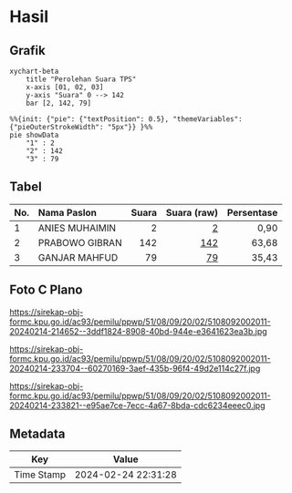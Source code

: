 # Hasil

## Grafik

```mermaid
xychart-beta
    title "Perolehan Suara TPS"
    x-axis [01, 02, 03]
    y-axis "Suara" 0 --> 142
    bar [2, 142, 79]
```

```mermaid
%%{init: {"pie": {"textPosition": 0.5}, "themeVariables": {"pieOuterStrokeWidth": "5px"}} }%%
pie showData
    "1" : 2
    "2" : 142
    "3" : 79
```

## Tabel

| No. | Nama Paslon    | Suara | Suara (raw) | Persentase |
|:--- |:-------------- | -----:| -----------:| ----------:|
| 1   | ANIES MUHAIMIN | 2     | [2][p-1]    | 0,90       |
| 2   | PRABOWO GIBRAN | 142   | [142][p-2]  | 63,68      |
| 3   | GANJAR MAHFUD  | 79    | [79][p-3]   | 35,43      |


[p-1]: https://github.com/gigit-pemilu/pemilu-2024-51-bali/blob/main/pilpres/hitung-suara/sub/51-bali/sub/08-buleleng/sub/09-tejakula/sub/2002-pacung/sub/011-tps/sub/paslon-1.txt
[p-2]: https://github.com/gigit-pemilu/pemilu-2024-51-bali/blob/main/pilpres/hitung-suara/sub/51-bali/sub/08-buleleng/sub/09-tejakula/sub/2002-pacung/sub/011-tps/sub/paslon-2.txt
[p-3]: https://github.com/gigit-pemilu/pemilu-2024-51-bali/blob/main/pilpres/hitung-suara/sub/51-bali/sub/08-buleleng/sub/09-tejakula/sub/2002-pacung/sub/011-tps/sub/paslon-3.txt

## Foto C Plano

https://sirekap-obj-formc.kpu.go.id/ac93/pemilu/ppwp/51/08/09/20/02/5108092002011-20240214-214652--3ddf1824-8908-40bd-944e-e3641623ea3b.jpg

https://sirekap-obj-formc.kpu.go.id/ac93/pemilu/ppwp/51/08/09/20/02/5108092002011-20240214-233704--60270169-3aef-435b-96f4-49d2e114c27f.jpg

https://sirekap-obj-formc.kpu.go.id/ac93/pemilu/ppwp/51/08/09/20/02/5108092002011-20240214-233821--e95ae7ce-7ecc-4a67-8bda-cdc6234eeec0.jpg


## Metadata

| Key        | Value               |
| ---------- | ------------------- |
| Time Stamp | 2024-02-24 22:31:28 |



